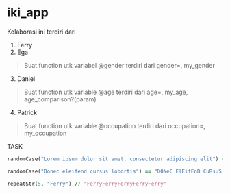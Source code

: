 # iki_app

Kolaborasi ini terdiri dari
1. Ferry
2. Ega
> Buat function utk variabel @gender terdiri dari gender=, my_gender
3. Daniel
> Buat function utk variable @age terdiri dari age=, my_age, age_comparison?(param)
4. Patrick
> Buat function utk variable @occupation terdiri dari occupation=, my_occupation


TASK
```ruby
randomCase("Lorem ipsum dolor sit amet, consectetur adipiscing elit") == "lOReM ipSum DOloR SiT AmeT, cOnsEcTEtuR aDiPiSciNG eLIt"

randomCase("Donec eleifend cursus lobortis") == "DONeC ElEifEnD CuRsuS LoBoRTIs"
```
```ruby
repeatStr(5, "Ferry") // "FerryFerryFerryFerryFerry"
```